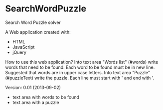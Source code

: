 SearchWordPuzzle
================

Search Word Puzzle solver

A Web application created with:
- HTML
- JavaScript
- jQuery


How to use this web application?
Into text area "Words list" (#words) write words that need to be found. Each word to be found must be in new line. Suggested that words are in upper case letters.
Into text area "Puzzle" (#puzzleText) write the puzzle. Each line must start with ' and end with '.

Version: 0.01 (2013-09-02)
- text area with words to be found
- text area with a puzzle
